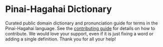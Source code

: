 
# Pinai-Hagahai Dictionary

Curated public domain dictionary and pronunciation guide for terms in the Pinai-Hagahai language. See the [contributing guide](https://github.com/drumworkteam/term/blob/make/.github/contributing.md) for details on how to contribute. We would love your support, even if it is just fixing a word or adding a single definition. Thank you for all your help!